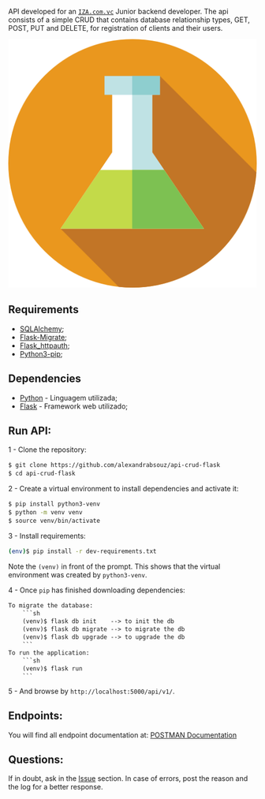 
 API developed for an [`IZA.com.vc`](https://iza.com.vc/) Junior backend developer.
The api consists of a simple CRUD that contains database relationship types, GET, POST, PUT and DELETE, for registration of clients and their users.

![Imagem frasco](https://github.com/alexandrabsouz/api-crud-flask/blob/main/img/flask_frasco.png)

## Requirements

* [SQLAlchemy](https://docs.sqlalchemy.org/en/14/);
* [Flask-Migrate](https://flask-migrate.readthedocs.io/en/latest/);
* [Flask_httpauth](https://flask-httpauth.readthedocs.io/en/latest/);
* [Python3-pip](https://pypi.org/project/pip/);


## Dependencies

* [Python](https://www.python.org/downloads/release/python-397/) - Linguagem utilizada;
* [Flask](https://flask.palletsprojects.com/en/2.0.x/) - Framework web utilizado;



## Run API:

1 - Clone the repository:

```sh
$ git clone https://github.com/alexandrabsouz/api-crud-flask
$ cd api-crud-flask
```

2 - Create a virtual environment to install dependencies and activate it:

```sh
$ pip install python3-venv 
$ python -m venv venv 
$ source venv/bin/activate
```

3 - Install requirements:

```sh
(env)$ pip install -r dev-requirements.txt
```
Note the `(venv)` in front of the prompt. This shows that the virtual environment was created by `python3-venv`.

4 - Once `pip` has finished downloading dependencies:

    To migrate the database:
        ```sh
        (venv)$ flask db init    --> to init the db
        (venv)$ flask db migrate --> to migrate the db
        (venv)$ flask db upgrade --> to upgrade the db
        ```
    To run the application:
        ```sh
        (venv)$ flask run
        ```
5 - And browse by `http://localhost:5000/api/v1/`.


## Endpoints:

You will find all endpoint documentation at: [POSTMAN Documentation](https://documenter.getpostman.com/view/14862182/UUy3A7Re)


## Questions:

If in doubt, ask in the [Issue](https://github.com/alexandrabsouz/api-crud-flask/issues) section. In case of errors, post the reason and the log for a better response.


